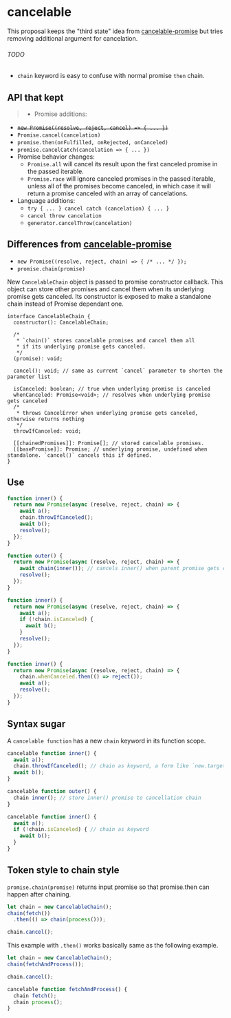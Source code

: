 # cancelable
This proposal keeps the "third state" idea from [cancelable-promise](https://github.com/domenic/cancelable-promise) but tries removing additional argument for cancelation.

###### TODO
- `chain` keyword is easy to confuse with normal promise `then` chain.

## API that kept

>- Promise additions:
  - ~~`new Promise((resolve, reject, cancel) => { ... })`~~
  - `Promise.cancel(cancelation)`
  - `promise.then(onFulfilled, onRejected, onCanceled)`
  - `promise.cancelCatch(cancelation => { ... })`
- Promise behavior changes:
  - `Promise.all` will cancel its result upon the first canceled promise in the passed iterable.
  - `Promise.race` will ignore canceled promises in the passed iterable, unless all of the promises become canceled, in which case it will return a promise canceled with an array of cancelations.
- Language additions:
  - `try { ... } cancel catch (cancelation) { ... }`
  - `cancel throw cancelation`
  - `generator.cancelThrow(cancelation)`

## Differences from [cancelable-promise](https://github.com/domenic/cancelable-promise)

- `new Promise((resolve, reject, chain) => { /* ... */ });`
- `promise.chain(promise)`

New `CancelableChain` object is passed to promise constructor callback. This object can store other promises and cancel them when its underlying promise gets canceled. Its constructor is exposed to make a standalone chain instead of Promise dependant one.

```
interface CancelableChain {
  constructor(): CancelableChain;

  /*
   * `chain()` stores cancelable promises and cancel them all
   * if its underlying promise gets canceled.
   */
  (promise): void;

  cancel(): void; // same as current `cancel` parameter to shorten the parameter list
  
  isCanceled: boolean; // true when underlying promise is canceled
  whenCanceled: Promise<void>; // resolves when underlying promise gets canceled
  /*
   * throws CancelError when underlying promise gets canceled, otherwise returns nothing
   */
  throwIfCanceled: void;
  
  [[chainedPromises]]: Promise[]; // stored cancelable promises.
  [[basePromise]]: Promise; // underlying promise, undefined when standalone. `cancel()` cancels this if defined.
}
```

## Use

```js
function inner() {
  return new Promise(async (resolve, reject, chain) => {
    await a();
    chain.throwIfCanceled();
    await b();
    resolve();
  });
}

function outer() {
  return new Promise(async (resolve, reject, chain) => {
    await chain(inner()); // cancels inner() when parent promise gets canceled
    resolve();
  });
}
```

```js
function inner() {
  return new Promise(async (resolve, reject, chain) => {
    await a();
    if (!chain.isCanceled) {
      await b();
    }
    resolve();
  });
}
```

```js
function inner() {
  return new Promise(async (resolve, reject, chain) => {
    chain.whenCanceled.then(() => reject());
    await a();
    resolve();
  });
}
```

## Syntax sugar

A `cancelable function` has a new `chain` keyword in its function scope.

```js
cancelable function inner() {
  await a();
  chain.throwIfCanceled(); // chain as keyword, a form like `new.target`
  await b();
}

cancelable function outer() {
  chain inner(); // store inner() promise to cancellation chain
}
```

```js
cancelable function inner() {
  await a();
  if (!chain.isCanceled) { // chain as keyword
    await b();
  }
}
```

## Token style to chain style

`promise.chain(promise)` returns input promise so that promise.then can happen after chaining.

```js
let chain = new CancelableChain();
chain(fetch())
  .then(() => chain(process()));

chain.cancel();
```

This example with `.then()` works basically same as the following example.

```js
let chain = new CancelableChain();
chain(fetchAndProcess());

chain.cancel();

cancelable function fetchAndProcess() {
  chain fetch();
  chain process();
}
```
